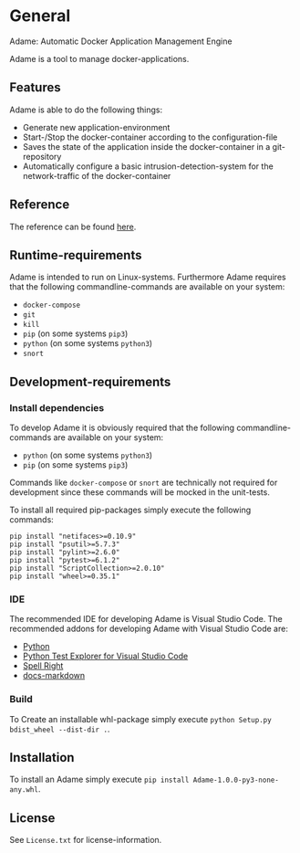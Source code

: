 # General

Adame: Automatic Docker Application Management Engine

Adame is a tool to manage docker-applications.

## Features

Adame is able to do the following things:

- Generate new application-environment
- Start-/Stop the docker-container according to the configuration-file
- Saves the state of the application inside the docker-container in a git-repository
- Automatically configure a basic intrusion-detection-system for the network-traffic of the docker-container

## Reference

The reference can be found [here](Reference/index.md).

## Runtime-requirements

Adame is intended to run on Linux-systems.
Furthermore Adame requires that the following commandline-commands are available on your system:

- `docker-compose`
- `git`
- `kill`
- `pip` (on some systems `pip3`)
- `python` (on some systems `python3`)
- `snort`

## Development-requirements

### Install dependencies

To develop Adame it is obviously required that the following commandline-commands are available on your system:

- `python` (on some systems `python3`)
- `pip` (on some systems `pip3`)

Commands like `docker-compose` or `snort` are technically not required for development since these commands will be mocked in the unit-tests.

To install all required pip-packages simply execute the following commands:

```lang-bash
pip install "netifaces>=0.10.9"
pip install "psutil>=5.7.3"
pip install "pylint>=2.6.0"
pip install "pytest>=6.1.2"
pip install "ScriptCollection>=2.0.10"
pip install "wheel>=0.35.1"
```

### IDE

The recommended IDE for developing Adame is Visual Studio Code.
The recommended addons for developing Adame with Visual Studio Code are:

- [Python](https://marketplace.visualstudio.com/items?itemName=ms-python.python)
- [Python Test Explorer for Visual Studio Code](https://marketplace.visualstudio.com/items?itemName=LittleFoxTeam.vscode-python-test-adapter)
- [Spell Right](https://marketplace.visualstudio.com/items?itemName=ban.spellright)
- [docs-markdown](https://marketplace.visualstudio.com/items?itemName=docsmsft.docs-markdown)

### Build

To Create an installable whl-package simply execute `python Setup.py bdist_wheel --dist-dir .`.

## Installation

To install an Adame simply execute `pip install Adame-1.0.0-py3-none-any.whl`.

## License

See `License.txt` for license-information.
